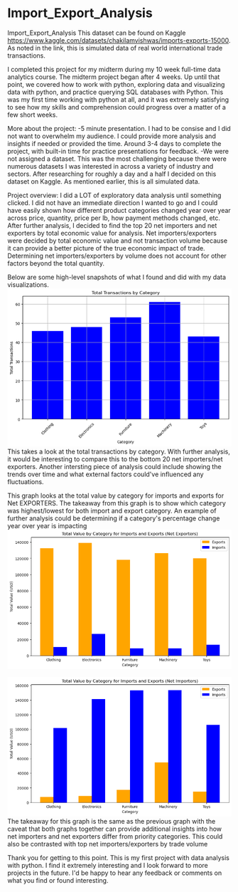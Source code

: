 # Import_Export_Analysis
Import_Export_Analysis
This dataset can be found on Kaggle https://www.kaggle.com/datasets/chakilamvishwas/imports-exports-15000.
As noted in the link, this is simulated data of real world international trade transactions. 

I completed this project for my midterm during my 10 week full-time data analytics course. The midterm project began after 4 weeks. Up until that point, we covered how to work with python, exploring data and visualizing data with python, and practice querying SQL databases with Python. This was my first time working with python at all, and it was extremely satisfying to see how my skills and comprehension could progress over a matter of a few short weeks. 

More about the project:
-5 minute presentation. I had to be consise and I did not want to overwhelm my audience. I could provide more analysis and insights if needed or provided the time. 
Around 3-4 days to complete the project, with built-in time for practice presentations for feedback. 
-We were not assigned a dataset. This was the most challenging because there were numerous datasets I was interested in across a variety of industry and sectors. After researching for roughly a day and a half I decided on this dataset on Kaggle. As mentioned earlier, this is all simulated data. 

Project overview:
I did a LOT of exploratory data analysis until something clicked. I did not have an immediate direction I wanted to go and I could have easily shown how different product categories changed year over year across price, quantity, price per lb, how payment methods changed, etc. After further analysis, I decided to find the top 20 net importers and net exporters by total economic value for analysis. Net importers/exporters were decided by total economic value and not transaction volume because it can provide a better picture of the true economic impact of trade. Determining net importers/exporters by volume does not account for other factors beyond the total quantity. 


Below are some high-level snapshots of what I found and did with my data visualizations. 
![This takes a look at the total transactions by category. With further analysis, it would be interesting to compare this to the bottom 20 net importers/net exporters. Another intersting piece of analysis could include showing the trends over time and what external factors could've influenced any fluctuations. ](<total transaction count.png>)
This takes a look at the total transactions by category. With further analysis, it would be interesting to compare this to the bottom 20 net importers/net exporters. Another intersting piece of analysis could include showing the trends over time and what external factors could've influenced any fluctuations.

This graph looks at the total value by category for imports and exports for Net EXPORTERS. The takeaway from this graph is to show which category was highest/lowest for both import and export category. An example of further analysis could be determining if a category's percentage change year over year is impacting
![This graph looks at the total value by category for imports and exports for Net EXPORTERS. The takeaway from this graph is to show which category was highest/lowest for both import and export category. An example of further analysis could be determining if a category's percentage change year over year is impacting ](<Exporters total value by category.png>)

![The takeaway for this graph is the same as the previous graph with the caveat that both graphs together can provide additional insights into how net importers and net exporters differ from priority categories. This could also be contrasted with top net importers/exporters by trade volume](<Net importers total value by category.png>)
The takeaway for this graph is the same as the previous graph with the caveat that both graphs together can provide additional insights into how net importers and net exporters differ from priority categories. This could also be contrasted with top net importers/exporters by trade volume

Thank you for getting to this point. This is my first project with data analysis with python. I find it extremely interesting and I look forward to more projects in the future. I'd be happy to hear any feedback or comments on what you find or found interesting. 
